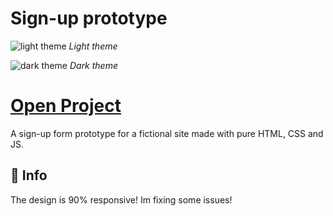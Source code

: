 # Sign-up prototype

![light theme](https://i.imgur.com/4fPovy9.png)
*Light theme*

![dark theme](https://i.imgur.com/VTSFGFb.png)
*Dark theme*

# [Open Project](alesbe.github.io/sign-up-fungi-prototype/)
A sign-up form prototype for a fictional site made with pure HTML, CSS and JS.

## 🍄 Info
The design is 90% responsive! Im fixing some issues!